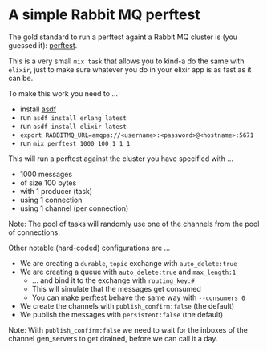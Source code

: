 # A simple Rabbit MQ perftest

The gold standard to run a perftest againt a Rabbit MQ cluster is (you
guessed it): [perftest][].

This is a very small `mix task` that allows you to kind-a do the same
with `elixir`, just to make sure whatever you do in your elixir app
is as fast as it can be.

To make this work you need to ...

* install [asdf][]
* run `asdf install erlang latest`
* run `asdf install elixir latest`
* `export RABBITMQ_URL=amqps://<username>:<password>@<hostname>:5671`
* run `mix perftest 1000 100 1 1 1`

This will run a perftest against the cluster you have specified with ...

* 1000 messages
* of size 100 bytes
* with 1 producer (task)
* using 1 connection
* using 1 channel (per connection)

Note: The pool of tasks will randomly use one of the channels from the
pool of connections.

Other notable (hard-coded) configurations are ...

* We are creating a `durable`, `topic` exchange with `auto_delete:true`
* We are creating a queue with `auto_delete:true` and `max_length:1`
  * ... and bind it to the exchange with `routing_key:#`
  * This will simulate that the messages get consumed
  * You can make [perftest][] behave the same way with `--consumers 0`
* We create the channels with `publish_confirm:false` (the default)
* We publish the messages with `persistent:false` (the default)

Note: With `publish_confirm:false` we need to wait for the inboxes of 
the channel gen_servers to get drained, before we can call it a day.

[asdf]: https://asdf-vm.com/
[perftest]: https://rabbitmq.github.io/rabbitmq-perf-test/stable/htmlsingle/
